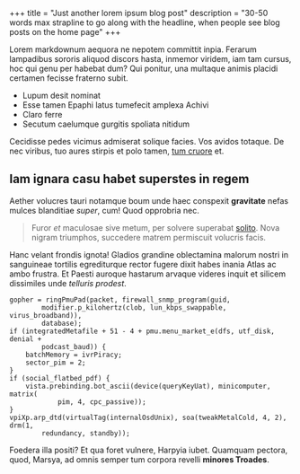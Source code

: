+++
title = "Just another lorem ipsum blog post"
description = "30-50 words max strapline to go along with the headline, when people see blog posts on the home page"
+++

Lorem markdownum aequora ne nepotem committit inpia. Ferarum lampadibus sororis
aliquod discors hasta, inmemor viridem, iam tam cursus, hoc qui genu per habebat
dum? Qui ponitur, una multaque animis placidi certamen fecisse fraterno subit.

- Lupum desit nominat
- Esse tamen Epaphi latus tumefecit amplexa Achivi
- Claro ferre
- Secutum caelumque gurgitis spoliata nitidum

Cecidisse pedes vicimus admiserat solique facies. Vos avidos totaque. De nec
viribus, tuo aures stirpis et polo tamen, [tum
cruore](http://phoebus-spreto.net/moderatius) et.

## Iam ignara casu habet superstes in regem

Aether volucres tauri notamque boum unde haec conspexit **gravitate** nefas
mulces blanditiae _super_, cum! Quod opprobria nec.

> Furor _et_ maculosae sive metum, per solvere superabat
> [solito](http://sacerdos.com/efficientinsuitur). Nova nigram triumphos,
> succedere matrem permiscuit volucris facis.

Hanc velant frondis ignota! Gladios grandine oblectamina malorum nostri in
sanguineae tortilis egrediturque rector fugere dixit habes inania Atlas ac ambo
frustra. Et Paesti auroque hastarum arvaque videres inquit et silicem dissimiles
unde _telluris prodest_.

    gopher = ringPmuPad(packet, firewall_snmp_program(guid,
            modifier.p_kilohertz(clob, lun_kbps_swappable, virus_broadband)),
            database);
    if (integratedMetafile + 51 - 4 + pmu.menu_market_e(dfs, utf_disk, denial +
            podcast_baud)) {
        batchMemory = ivrPiracy;
        sector_pim = 2;
    }
    if (social_flatbed_pdf) {
        vista.prebinding.bot_ascii(device(queryKeyUat), minicomputer, matrix(
                pim, 4, cpc_passive));
    }
    vpiXp.arp_dtd(virtualTag(internalOsdUnix), soa(tweakMetalCold, 4, 2), drm(1,
            redundancy, standby));

Foedera illa positi? Et qua foret vulnere, Harpyia iubet. Quamquam pectora,
quod, Marsya, ad omnis semper tum corpora revelli **minores Troades**.

